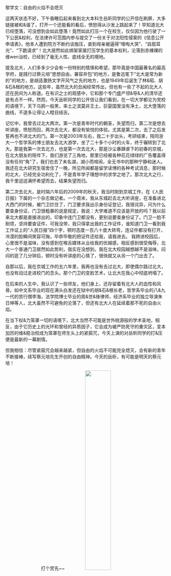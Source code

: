 黎学文：自由的火焰不会熄灭

这两天状态不好，下午昏睡后起来看到北大本科生岳昕同学的公开信在刷屏，大多链接被和&谐了，打开一个还能看的看后，愤怒得从沙发上跳起来了！早知道北大已经堕落，可没想到会如此堕落！竟然如此打压一个在校生，仅仅因为他行驶了一下公民&权利，在法律许可范围内参与提交了一份关于对沈阳性侵案的《信息公开申请表》，他本人遭到院方不断约谈施压，直到母亲被逼得“嚎啕大哭”、“自扇耳光”、“下跪请求”！北大居然如此绑架家属打压学生的基本权利，沦落到赤裸裸的维wen治校，已经到了毫无人性、底线全无的境地。

提及北大，人们多多少少会有一份特别的情愫和希望。那毕竟是中国最著名的最高学府，是践行过蔡元培“思想自由，兼容并包”的地方，是鲁迅笔下“北大是常为新的”的地方，是胡适激扬文字开风气之先的地方，也是1949年后诞生了林&昭、胡&石&根的地方。这些年，虽然北大的丑闻经常传出，但也有一些了不起的北大人还在民间为人称道。在有识之士的观感中，它和那个专门盛产领&导&人的清华还是有点不一样。然而，今天岳昕同学的公开信让我们看到，在一切大学都沦为党校的语境下，天下乌鸦一般黑，率土之滨莫非王土，巨婴国里没有净土，北大堕落的曲线，不遑多让得让人瞠目结舌。

记忆中，我曾去过北大两次。第一次是青年时代的朝圣，失望而归，第二次是想去听讲座，愤怒而回，两次去北大，都没有愉悦的体验。尤其是第二次，去了之后发誓再也不进北大的门。第一次是2003年左右，我二十岁出头，考研结束，陪同浙大一个哲学系的博士朋友去北大游学，坐了二十多个小时的火车，终于辗转到了北大。那是我第一次去北方，也是第一次去北大，那是沙尘暴肆虐下的初春的京城，在北大朋友的陪伴下，我们游览了三角地，那里已经被各种花花绿绿的广告覆盖得没有任何“角”了，我们也去了未名湖，湖小而喧闹，全无书中的那种宁静和迷人。我还在北大研究生宿舍住了一晚，所见所闻都是留学读博的各种考试消息，那时候的北大，已经完全功利化了，不是青年学子理想中的求学之地了。那次北大之行，我千里迢迢满怀希望而去，结果失望而归。

第二次去北大，是时隔六年后的2009年的秋天，我当时刚到京城工作，在《人民日报》下属的一个杂志做记者。一个周末，我从东城赶去北大听讲座，在准备进北大西门的时候，被门卫拦住了，门卫要求我出示身份证登记，我很诧异，问为什么要查身份证，门卫很粗暴的说是规定，我说：大学难道不应该是开放的吗？我以前来北大都是直接进出的，印象中连门卫都没有，更别说要查身份证了。门卫一脸不耐烦，坚持要查证件，可我没带，我只得拿出我的工作证件，谁知道门卫一看到我工作证上的“人民日报”四个字，顿时态度一百八十度大转弯，连证件都没有打开，冷漠的脸瞬间笑容可掬，毕恭毕敬的把证件还给我，请我进去。
我跨进校园后，心里很不是滋味，没有感到在喉舌媒体从业给我的优越感，相反感到很受侮辱，北大一个普通门卫居然如此势利，我实在没想到。我在北大校园越想越不是滋味，闷闷的逛了几分钟后，顿时没有听讲座的心情了，很快就又从另一个门出去了。

自那以后，我在京城工作的五六年里，我再也没有去过北大，即使偶尔路过北大，也没有动过走进校门的念头。那个门卫的变脸艺术，让北大在我心中彻底坍塌了。

在后来的人生中，我认识了一些师友，他们身上，还存留着有北大人的血性和风骨。如中文系毕业的现在满头白发还在狱中的胡&石&根长老，哲学系毕业的八&九一代的苦行僧李海，法学院博士毕业的周&世&锋律师，经济系毕业的独立导演朱日坤等人，北大虽然不可避免的沦落了，但还有北大人在延续着那不死的自由火焰。

在当下权&力笼罩一切的语境下，北大当然不可能是世外桃源般的学术圣地，相反，由于它历史上的光环和曾经的异质因子，它会成为被严防死守的重灾区，变本加厉的维&稳治校成为笼罩在师生头上的紧箍咒，今天上演的对岳昕同学的打&压便是最新的一幕剧情。

但我相信：尽管紧箍咒会越来越紧，但自由的火焰不可能完全熄灭，会有新的青年不断接棒，续写蔡元培先生开创的自由精神。今天的岳昕，有可能是明天的蔡元培！



<center>
打个赏先~~
<img src="https://img-blog.csdn.net/20180423183113819" width="40%" height="40%" />
</center>
